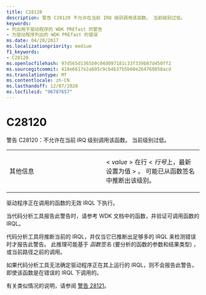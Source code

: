 ```yaml
---
title: C28120
description: 警告 C28120 不允许在当前 IRQ 级别调用该函数。 当前级别过低。
keywords:
- 列出用于驱动程序的 WDK PREfast 的警告
- 为驱动程序列出的 WDK PREfast 的错误
ms.date: 04/20/2017
ms.localizationpriority: medium
f1_keywords:
- C28120
ms.openlocfilehash: 97d565d1365b9c04d097181c33f339b87d450ff2
ms.sourcegitcommit: 418e6617e2a695c9cb4b37b5b60e264760858acd
ms.translationtype: MT
ms.contentlocale: zh-CN
ms.lasthandoff: 12/07/2020
ms.locfileid: "96787657"
---
```

# <a name="c28120"></a>C28120


警告 C28120：不允许在当前 IRQ 级别调用该函数。 当前级别过低。

<table>
<colgroup>
<col width="50%" />
<col width="50%" />
</colgroup>
<tbody>
<tr class="odd">
<td align="left"><p>其他信息</p></td>
<td align="left"><p>&lt; <em>value</em> &gt; 在行 &lt; <em>行号</em>上，最新设置为值 &gt; 。 可能已从函数签名中推断出该级别。</p></td>
</tr>
</tbody>
</table>

 

驱动程序正在调用的函数的无效 IRQL 下执行。

当代码分析工具报告此警告时，请参考 WDK 文档中的函数，并验证可调用函数的 IRQL。

代码分析工具将推断当前的 IRQL，并仅当它已推断出足够多的 IRQL 来检测错误时才报告此警告。 此推理可能基于 *函数签名* (要分析的函数的参数和结果类型) ，或当前路径之前的调用。

如果代码分析工具无法确定驱动程序正在其上运行的 IRQL，则不会报告此警告，即使该函数是在错误的 IRQL 下调用的。

有关类似情况的说明，请参阅 [警告 28121](28121-irq-execution-too-high.md)。

 

 






